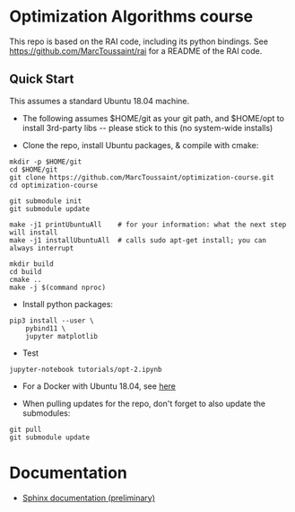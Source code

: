 # Optimization Algorithms course

This repo is based on the RAI code, including its python bindings. See https://github.com/MarcToussaint/rai for a README of the RAI code.



## Quick Start

This assumes a standard Ubuntu 18.04 machine.

* The following assumes $HOME/git as your git path, and $HOME/opt
to install 3rd-party libs -- please stick to this (no system-wide installs)

* Clone the repo, install Ubuntu packages, & compile with cmake:
```
mkdir -p $HOME/git
cd $HOME/git
git clone https://github.com/MarcToussaint/optimization-course.git
cd optimization-course

git submodule init
git submodule update

make -j1 printUbuntuAll    # for your information: what the next step will install
make -j1 installUbuntuAll  # calls sudo apt-get install; you can always interrupt

mkdir build
cd build
cmake ..
make -j $(command nproc)
```

* Install python packages:
```
pip3 install --user \
	pybind11 \
	jupyter matplotlib
```

* Test
```
jupyter-notebook tutorials/opt-2.ipynb
```

* For a Docker with Ubuntu 18.04, see [here](https://github.com/MarcToussaint/rai-maintenance/tree/master/docker/full18)

* When pulling updates for the repo, don't forget to also update the submodules:
```
git pull
git submodule update
```


# Documentation

* [Sphinx documentation (preliminary)](https://marctoussaint.github.io/optimization-course/)
